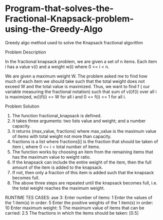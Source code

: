 # Program-that-solves-the-Fractional-Knapsack-problem-using-the-Greedy-Algo
Greedy algo method used to solve the Knapsack fractional algorithm



Problem Description

In the fractional knapsack problem, we are given a set of n items. Each item i has a value v(i) and a weight w(i) where 0 <= i < n. 

We are given a maximum weight W. 
The problem asked me  to find how much of each item we should take such that the total weight does not exceed W and the total value is maximized. Thus, we want to find f ( our variable measuring the fractional notation) such that sum of v(i)f(i) over all i is maximized, w(i)f(i) <= W for all i and 0 <= f(i) <= 1 for all i.

Problem Solution
1. The function fractional_knapsack is defined.
2. It takes three arguments: two lists value and weight; and a number capacity.
3. It returns (max_value, fractions) where max_value is the maximum value of items with total weight not more than capacity.
4. fractions is a list where fractions[i] is the fraction that should be taken of item i, where 0 <= i < total number of items.
5. The function works by choosing an item from the remaining items that has the maximum value to weight ratio.
6. If the knapsack can include the entire weight of the item, then the full amount of the item is added to the knapsack.
7. If not, then only a fraction of this item is added such that the knapsack becomes full.
8. The above three steps are repeated until the knapsack becomes full, i.e. the total weight reaches the maximum weight.


RUNTIME TES CASES: 
ase 3:
Enter number of items: 1
Enter the values of the 1 item(s) in order: 5
Enter the positive weights of the 1 item(s) in order: 10
Enter maximum weight: 5
The maximum value of items that can be carried: 2.5
The fractions in which the items should be taken: [0.5]
